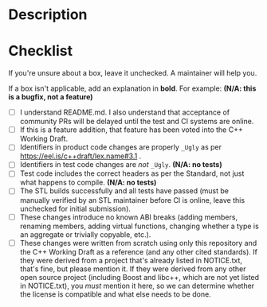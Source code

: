 # Description



# Checklist

If you're unsure about a box, leave it unchecked. A maintainer will help you.

If a box isn't applicable, add an explanation in **bold**.
For example: **(N/A: this is a bugfix, not a feature)**

- [ ] I understand README.md. I also understand that acceptance of
  community PRs will be delayed until the test and CI systems are online.
- [ ] If this is a feature addition, that feature has been voted into the
  C++ Working Draft.
- [ ] Identifiers in product code changes are properly `_Ugly` as per
  https://eel.is/c++draft/lex.name#3.1 .
- [ ] Identifiers in test code changes are *not* `_Ugly`. **(N/A: no tests)**
- [ ] Test code includes the correct headers as per the Standard, not just
  what happens to compile. **(N/A: no tests)**
- [ ] The STL builds successfully and all tests have passed (must be manually
  verified by an STL maintainer before CI is online, leave this unchecked for
  initial submission).
- [ ] These changes introduce no known ABI breaks (adding members, renaming
  members, adding virtual functions, changing whether a type is an aggregate
  or trivially copyable, etc.).
- [ ] These changes were written from scratch using only this repository and
  the C++ Working Draft as a reference (and any other cited standards).
  If they were derived from a project that's already listed in NOTICE.txt,
  that's fine, but please mention it. If they were derived from any other open
  source project (including Boost and libc++, which are not yet listed in
  NOTICE.txt), you *must* mention it here, so we can determine whether the
  license is compatible and what else needs to be done.
